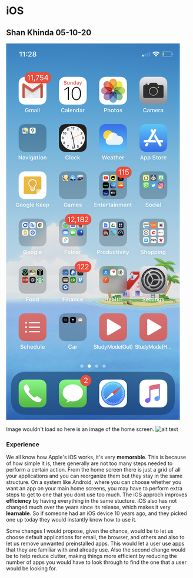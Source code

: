 # iOS

## Shan Khinda 05-10-20

![alt text](assets/IMG_2951.jpg "iOS Home Screen")

Image wouldn't load so here is an image of the home screen.
![alt text](https://www.iphonehacks.com/wp-content/uploads/2019/06/Apple-ios-13-home-screen-iphone-xs-06032019.jpg "Home screen")

### Experience
  We all know how Apple's iOS works, it's very **memorable**. This is because of how simple it is, there generally are not too many steps needed to perform a certain action. From the home screen there is just a grid of all your applications and you can reorganize them but they stay in the same structure. On a system like Android, where you can choose whether you want an app on your main home screens, you may have to perform extra steps to get to one that you dont use too much. The iOS approch improves **efficiency** by having everything in the same stucture. iOS also has not changed much over the years since its release, which makes it very **learnable**. So if someone had an iOS device 10 years ago, and they picked one up today they would instantly know how to use it.
  
Some changes I would propose, given the chance, would be to let us choose default applications for email, the browser, and others and also to let us remove unwanted preinstalled apps. This would let a user use apps that they are familiar with and already use. Also the second change would be to help reduce clutter, making things more efficient by reducing the number of apps you would have to look through to find the one that a user would be looking for.
